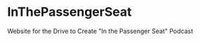 InThePassengerSeat
==================

Website for the Drive to Create "In the Passenger Seat" Podcast

